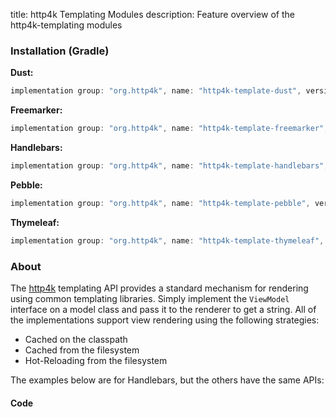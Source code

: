 title: http4k Templating Modules
description: Feature overview of the http4k-templating modules

### Installation (Gradle)

**Dust:**

```groovy
implementation group: "org.http4k", name: "http4k-template-dust", version: "3.155.2"
```

**Freemarker:**

```groovy
implementation group: "org.http4k", name: "http4k-template-freemarker", version: "3.155.2"
```

**Handlebars:**

```groovy
implementation group: "org.http4k", name: "http4k-template-handlebars", version: "3.155.2"
```

**Pebble:**

```groovy
implementation group: "org.http4k", name: "http4k-template-pebble", version: "3.155.2"
```

**Thymeleaf:**

```groovy
implementation group: "org.http4k", name: "http4k-template-thymeleaf", version: "3.155.2"
```

### About
The [http4k] templating API provides a standard mechanism for rendering using common templating libraries. Simply implement the `ViewModel` interface on a model class and pass it to the renderer to get a string. All of the implementations support view rendering using the following strategies:

* Cached on the classpath
* Cached from the filesystem
* Hot-Reloading from the filesystem

The examples below are for Handlebars, but the others have the same APIs:

#### Code  [<img class="octocat"/>](https://github.com/http4k/http4k/blob/master/src/docs/guide/modules/templating/example.kt)

 <script src="https://gist-it.appspot.com/https://github.com/http4k/http4k/blob/master/src/docs/guide/modules/templating/example.kt"></script>

[http4k]: https://http4k.org
